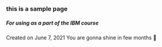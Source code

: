 ### this is a sample page
##### For using as a part of the IBM course

Created on June 7, 2021 
You are gonna shine in few months 🌟
